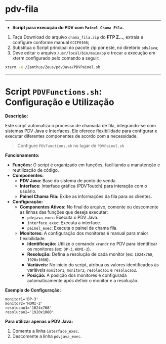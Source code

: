 # pdv-fila
___
- **Script para execução do PDV com `Painel Chama Fila`.**

1) Faça Download do arquivo `chama_fila.zip` do **FTP Z...**, extraia e configure conforme manual `GCCF0106`;  
2) Substitua o Script principal do pacote zip por este, no diretório `pdvJava`;  
3) Deve editar o arquivo `/usr/local/bin/mainapp` e trocar a execução em xterm configurado pelo comando a seguir:  

```bash
xterm -e /Zanthus/Zeus/pdvJava/PDVPainel.sh
```
___
# Script `PDVFunctions.sh`: Configuração e Utilização

**Descrição:**

Este script automatiza o processo de chamada de fila, integrando-se com sistemas PDV Java e Interfaces. Ele oferece flexibilidade para configurar e executar diferentes componentes de acordo com a necessidade.
>Configure `PDVFunctions.sh` no lugar de `PDVPainel.sh`

**Funcionamento:**

* **Funções:** O script é organizado em funções, facilitando a manutenção e reutilização de código.
* **Componentes:**
    * **PDV Java:** Base do sistema de ponto de venda.
    * **Interface:** Interface gráfica (PDVToutch) para interação com o usuário.
    * **Painel Chama Fila:** Exibe as informações da fila para os clientes.
* **Configuração:**
    * **Componentes Ativos:** No final do arquivo, comente ou descomente as linhas das funções que deseja executar:
        * `pdvjava_exec`: Executa o PDV Java.
        * `interface_exec`: Executa a interface.
        * `painel_exec`: Executa o painel de chama fila.
    * **Monitores:** A configuração dos monitores é manual para maior flexibilidade.
        * **Identificação:** Utilize o comando `xrandr` no PDV para identificar os monitores (ex: `DP-3`, `HDMI-2`).
        * **Resolução:** Defina a resolução de cada monitor (ex: `1024x768`, `1920x1080`).
        * **Variáveis:** No início do script, atribua os valores identificados às variáveis `monitor1`, `monitor2`, `resolucao1` e `resolucao2`.
        * **Posição:** A posição dos monitores é configurada automaticamente após definir o monitor e a resolução.

**Exemplo de Configuração:**

```
monitor1='DP-3'
monitor2='HDMI-2'
resolucao1='1024x768'
resolucao2='1920x1080'
```

**Para utilizar apenas o PDV Java:**

1. Comente a linha `interface_exec`.
2. Descomente a linha `pdvjava_exec`.


